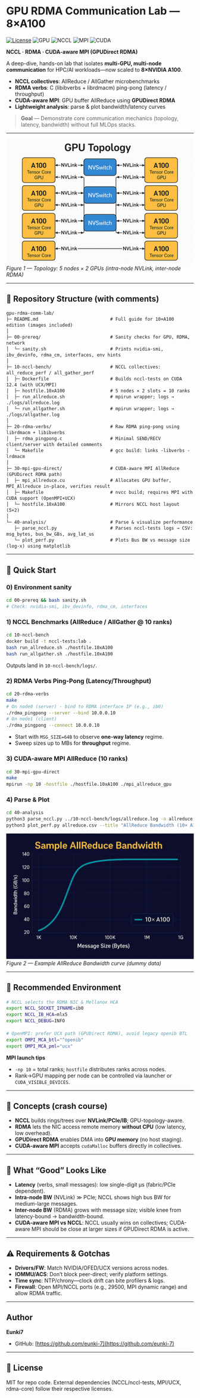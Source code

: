 # GPU RDMA Communication Lab — **8×A100**

<p align="left">
  <!-- Replace OWNER/REPO with your GitHub path, e.g., eunki-7/gpu-rdma-comm-lab -->
  <a href="https://github.com/OWNER/REPO/blob/main/LICENSE"><img alt="License" src="https://img.shields.io/badge/License-MIT-yellow?style=for-the-badge"></a>
  <img alt="GPU" src="https://img.shields.io/badge/GPU-10×A100-blue?style=for-the-badge">
  <img alt="NCCL" src="https://img.shields.io/badge/NCCL-Tests-green?style=for-the-badge">
  <img alt="MPI" src="https://img.shields.io/badge/MPI-CUDA--aware-orange?style=for-the-badge">
  <img alt="CUDA" src="https://img.shields.io/badge/CUDA-12.4-informational?style=for-the-badge">
</p>

**NCCL · RDMA · CUDA-aware MPI (GPUDirect RDMA)**

A deep-dive, hands-on lab that isolates **multi-GPU, multi-node communication** for HPC/AI workloads—now scaled to **8×NVIDIA A100**.

- **NCCL collectives**: AllReduce / AllGather microbenchmarks  
- **RDMA verbs**: C (libibverbs + librdmacm) ping-pong (latency / throughput)  
- **CUDA-aware MPI**: GPU buffer AllReduce using **GPUDirect RDMA**  
- **Lightweight analysis**: parse & plot bandwidth/latency curves

> **Goal** — Demonstrate core communication mechanics (topology, latency, bandwidth) without full MLOps stacks.

---

![Topology](./images/topology.png)  
*Figure 1 — Topology: 5 nodes × 2 GPUs (intra-node NVLink, inter-node RDMA)*

---

## 📂 Repository Structure (with comments)
```text
gpu-rdma-comm-lab/
├─ README.md                           # Full guide for 10×A100 edition (images included)
│
├─ 00-prereq/                          # Sanity checks for GPU, RDMA, network
│  └─ sanity.sh                        # Prints nvidia-smi, ibv_devinfo, rdma_cm, interfaces, env hints
│
├─ 10-nccl-bench/                      # NCCL collectives: all_reduce_perf / all_gather_perf
│  ├─ Dockerfile                       # Builds nccl-tests on CUDA 12.4 (with UCX/MPI)
│  ├─ hostfile.10xA100                 # 5 nodes × 2 slots = 10 ranks
│  ├─ run_allreduce.sh                 # mpirun wrapper; logs → ./logs/allreduce.log
│  └─ run_allgather.sh                 # mpirun wrapper; logs → ./logs/allgather.log
│
├─ 20-rdma-verbs/                      # Raw RDMA ping-pong using librdmacm + libibverbs
│  ├─ rdma_pingpong.c                  # Minimal SEND/RECV client/server with detailed comments
│  └─ Makefile                         # gcc build: links -libverbs -lrdmacm
│
├─ 30-mpi-gpu-direct/                  # CUDA-aware MPI AllReduce (GPUDirect RDMA path)
│  ├─ mpi_allreduce.cu                 # Allocates GPU buffer, MPI_Allreduce in-place, verifies result
│  ├─ Makefile                         # nvcc build; requires MPI with CUDA support (OpenMPI+UCX)
│  └─ hostfile.10xA100                 # Mirrors NCCL host layout (5×2)
│
└─ 40-analysis/                        # Parse & visualize performance
   ├─ parse_nccl.py                    # Parses nccl-tests logs → CSV: msg_bytes, bus_bw_GBs, avg_lat_us
   └─ plot_perf.py                     # Plots Bus BW vs message size (log-x) using matplotlib
```

---

## 🚀 Quick Start

### 0) Environment sanity
```bash
cd 00-prereq && bash sanity.sh
# Check: nvidia-smi, ibv_devinfo, rdma_cm, interfaces
```

### 1) NCCL Benchmarks (AllReduce / AllGather @ 10 ranks)
```bash
cd 10-nccl-bench
docker build -t nccl-tests:lab .
bash run_allreduce.sh ./hostfile.10xA100
bash run_allgather.sh ./hostfile.10xA100
```
Outputs land in `10-nccl-bench/logs/`.

### 2) RDMA Verbs Ping-Pong (Latency/Throughput)
```bash
cd 20-rdma-verbs
make
# On node0 (server) - bind to RDMA interface IP (e.g., ib0)
./rdma_pingpong --server --bind 10.0.0.10
# On node1 (client)
./rdma_pingpong --connect 10.0.0.10
```
- Start with `MSG_SIZE=64B` to observe **one-way latency** regime.  
- Sweep sizes up to MBs for **throughput** regime.

### 3) CUDA-aware MPI AllReduce (10 ranks)
```bash
cd 30-mpi-gpu-direct
make
mpirun -np 10 -hostfile ./hostfile.10xA100 ./mpi_allreduce_gpu
```

### 4) Parse & Plot
```bash
cd 40-analysis
python3 parse_nccl.py ../10-nccl-bench/logs/allreduce.log -o allreduce.csv
python3 plot_perf.py allreduce.csv --title "AllReduce Bandwidth (10× A100)" -o allreduce.png
```

![Sample Performance](./images/allreduce_sample.png)  
*Figure 2 — Example AllReduce Bandwidth curve (dummy data)*

---

## 🔧 Recommended Environment
```bash
# NCCL selects the RDMA NIC & Mellanox HCA
export NCCL_SOCKET_IFNAME=ib0
export NCCL_IB_HCA=mlx5
export NCCL_DEBUG=INFO

# OpenMPI: prefer UCX path (GPUDirect RDMA), avoid legacy openib BTL
export OMPI_MCA_btl="^openib"
export OMPI_MCA_pml="ucx"
```

**MPI launch tips**  
- `-np 10` = total ranks; `hostfile` distributes ranks across nodes.  
- Rank→GPU mapping per node can be controlled via launcher or `CUDA_VISIBLE_DEVICES`.

---

## 🧠 Concepts (crash course)
- **NCCL** builds rings/trees over **NVLink/PCIe/IB**; GPU-topology-aware.  
- **RDMA** lets the NIC access remote memory **without CPU** (low latency, low overhead).  
- **GPUDirect RDMA** enables DMA into **GPU memory** (no host staging).  
- **CUDA-aware MPI** accepts `cudaMalloc` buffers directly in collectives.  

---

## 🧪 What “Good” Looks Like
- **Latency** (verbs, small messages): low single-digit μs (fabric/PCIe dependent).  
- **Intra-node BW** (NVLink) ≫ PCIe; NCCL shows high bus BW for medium-large messages.  
- **Inter-node BW** (RDMA) grows with message size; visible knee from latency-bound → bandwidth-bound.  
- **CUDA-aware MPI vs NCCL**: NCCL usually wins on collectives; CUDA-aware MPI should be close at larger sizes if GPUDirect RDMA is active.  

---

## ⚠️ Requirements & Gotchas
- **Drivers/FW**: Match NVIDIA/OFED/UCX versions across nodes.  
- **IOMMU/ACS**: Don’t block peer-direct; verify platform settings.  
- **Time sync**: NTP/chrony—clock drift can bite profilers & logs.  
- **Firewall**: Open MPI/NCCL ports (e.g., 29500, MPI dynamic range) and allow RDMA traffic.  

---

## Author
**Eunki7**  
- GitHub: [https://github.com/eunki-7](https://github.com/eunki-7)

---

## 📜 License
MIT for repo code. External dependencies (NCCL/nccl-tests, MPI/UCX, rdma-core) follow their respective licenses.
